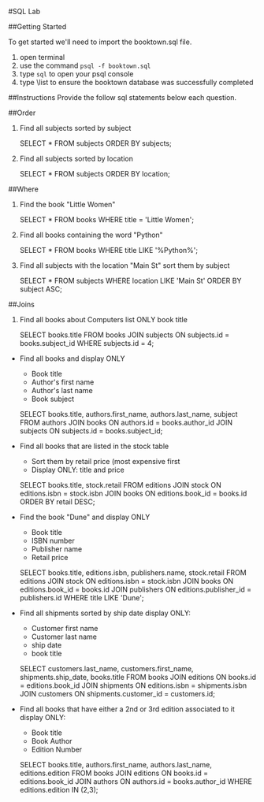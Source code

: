 #SQL Lab


##Getting Started

To get started we'll need to import the booktown.sql file.

1. open terminal
2. use the command `psql -f booktown.sql`
3. type `sql` to open your psql console
4. type \list to ensure the booktown database was successfully completed

##Instructions
Provide the follow sql statements below each question.

##Order
1. Find all subjects sorted by subject

	SELECT * FROM subjects ORDER BY subjects;

2. Find all subjects sorted by location

	SELECT * FROM subjects ORDER BY location;



##Where
1. Find the book "Little Women"

	SELECT * FROM books WHERE title = 'Little Women';

2. Find all books containing the word "Python"

	SELECT * FROM books WHERE title LIKE '%Python%';

3. Find all subjects with the location "Main St" sort them by subject

	SELECT * FROM subjects WHERE location LIKE 'Main St' ORDER BY subject ASC;

##Joins

1. Find all books about Computers list ONLY book title

	SELECT books.title FROM books JOIN subjects ON subjects.id = books.subject_id WHERE subjects.id = 4;

* Find all books and display ONLY
	* Book title
	* Author's first name
	* Author's last name
	* Book subject

	SELECT books.title, authors.first_name, authors.last_name, subject FROM authors JOIN books ON authors.id = books.author_id JOIN subjects ON subjects.id = books.subject_id;

* Find all books that are listed in the stock table 
	* Sort them by retail price (most expensive first
	* Display ONLY: title and price
	
	SELECT books.title, stock.retail FROM editions JOIN stock ON editions.isbn = stock.isbn JOIN books ON editions.book_id = books.id ORDER BY retail DESC;

* Find the book "Dune" and display ONLY
	* Book title
	* ISBN number
	* Publisher name
	* Retail price

	SELECT books.title, editions.isbn, publishers.name, stock.retail FROM editions JOIN stock ON editions.isbn = stock.isbn JOIN books ON editions.book_id = books.id JOIN publishers ON editions.publisher_id = publishers.id WHERE title LIKE 'Dune';

* Find all shipments sorted by ship date display ONLY:
	* Customer first name
	* Customer last name
	* ship date
	* book title

	SELECT customers.last_name, customers.first_name, shipments.ship_date, books.title FROM books JOIN editions ON books.id = editions.book_id JOIN shipments ON editions.isbn = shipments.isbn JOIN customers ON shipments.customer_id = customers.id;



* Find all books that have either a 2nd or 3rd edition associated to it display ONLY:
	* Book title
	* Book Author
	* Edition Number

	SELECT books.title, authors.first_name, authors.last_name, editions.edition FROM books JOIN editions ON books.id = editions.book_id JOIN authors ON authors.id = books.author_id WHERE editions.edition IN (2,3); 


